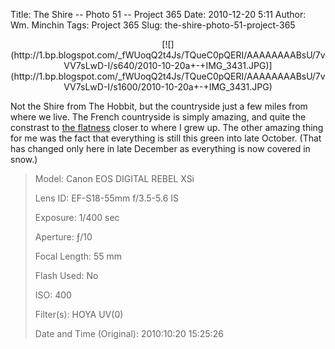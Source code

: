 Title: The Shire -- Photo 51 -- Project 365
Date: 2010-12-20 5:11
Author: Wm. Minchin
Tags: Project 365
Slug: the-shire-photo-51-project-365

<div class="separator" style="clear: both; text-align: center;">

<p>
[![](http://1.bp.blogspot.com/_fWUoqQ2t4Js/TQueC0pQERI/AAAAAAAABsU/7vVV7sLwD-I/s640/2010-10-20a+-+IMG_3431.JPG)](http://1.bp.blogspot.com/_fWUoqQ2t4Js/TQueC0pQERI/AAAAAAAABsU/7vVV7sLwD-I/s1600/2010-10-20a+-+IMG_3431.JPG)

</div>

Not the Shire from The Hobbit, but the countryside just a few miles from
where we live. The French countryside is simply amazing, and quite the
constrast to [the
flatness](http://www.flickr.com/photos/minchinweb/2658117266/) closer to
where I grew up. The other amazing thing for me was the fact that
everything is still this green into late October. (That has changed only
here in late December as everything is now covered in snow.)

> 
> <span style="color: #666666;">Model: </span>Canon EOS DIGITAL REBEL
> XSi
>
> <span style="color: #666666;">Lens ID: </span>EF-S18-55mm f/3.5-5.6
> IS
>
> <span style="color: #666666;">Exposure: </span>1/400 sec
>
> <span style="color: #666666;">Aperture: </span>ƒ/10
>
> <span style="color: #666666;">Focal Length: </span>55 mm
>
> <span style="color: #666666;">Flash Used: </span>No
>
> <span style="color: #666666;">ISO: </span>400
>
> <span style="color: #666666;">Filter(s): </span>HOYA UV(0)
>
> <span style="color: #666666;">Date and Time
> (Original): </span>2010:10:20 15:25:26
>
> <p>

